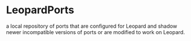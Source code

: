 # LeopardPorts
a local repository of ports that are configured for  Leopard and shadow newer incompatible versions of ports or are modified to work on Leopard.
